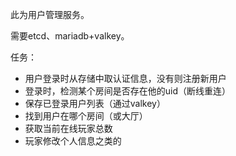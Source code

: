 此为用户管理服务。

需要etcd、mariadb+valkey。

任务：

- 用户登录时从存储中取认证信息，没有则注册新用户
- 登录时，检测某个房间是否存在他的uid（断线重连）
- 保存已登录用户列表（通过valkey）
- 找到用户在哪个房间（或大厅）
- 获取当前在线玩家总数
- 玩家修改个人信息之类的
